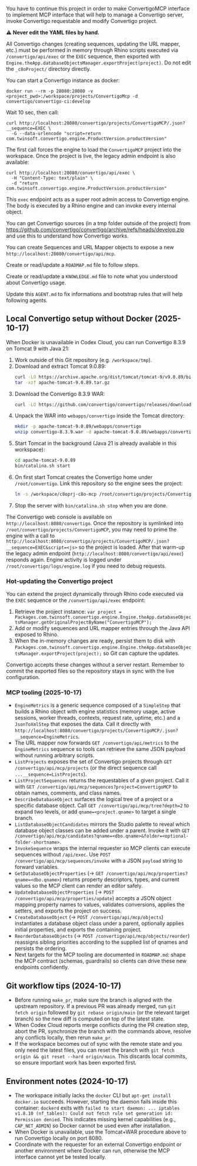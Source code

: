 You have to continue this project in order to make ConvertigoMCP interface to implement MCP interface that will help to manage a Convertigo server, invoke Convertigo requestable and modify Convertigo project.

⚠️ **Never edit the YAML files by hand.**

All Convertigo changes (creating sequences, updating the URL mapper, etc.) must be performed in memory through Rhino scripts executed via `/convertigo/api/exec` or the `EXEC` sequence, then exported with `Engine.theApp.databaseObjectsManager.exportProject(project)`. Do not edit the `_c8oProject/` directory directly.

You can start a Convertigo instance as docker:

```
docker run --rm -p 28080:28080 -v <project_pwd>:/workspace/projects/ConvertigoMcp -d convertigo/convertigo-ci:develop
```

Wait 10 sec, then call:

```
curl http://localhost:28080/convertigo/projects/ConvertigoMCP/.json?__sequence=EXEC \
  -G --data-urlencode "script=return com.twinsoft.convertigo.engine.ProductVersion.productVersion"
```

The first call forces the engine to load the `ConvertigoMCP` project into the workspace. Once the project is live, the legacy admin endpoint is also available:

```
curl http://localhost:28080/convertigo/api/exec \
  -H "Content-Type: text/plain" \
  -d "return com.twinsoft.convertigo.engine.ProductVersion.productVersion"
```

This `exec` endpoint acts as a super root admin access to Convertigo engine. The body is executed by a Rhino engine and can invoke every internal object.

You can get Convertigo sources (in a tmp folder outside of the project) from https://github.com/convertigo/convertigo/archive/refs/heads/develop.zip and use this to understand how Convertigo works.

You can create Sequences and URL Mapper objects to expose a new `http://localhost:28080/convertigo/api/mcp`.

Create or read/update a `ROADMAP.md` file to follow steps.

Create or read/update a `KNOWLEDGE.md` file to note what you understood about Convertigo usage.

Update this `AGENT.md` to fix informations and bootstrap rules that will help following agents.

## Local Convertigo setup without Docker (2025-10-17)
When Docker is unavailable in Codex Cloud, you can run Convertigo 8.3.9 on Tomcat 9 with Java 21:

1. Work outside of this Git repository (e.g. `/workspace/tmp`).
2. Download and extract Tomcat 9.0.89:
   ```sh
   curl -LO https://archive.apache.org/dist/tomcat/tomcat-9/v9.0.89/bin/apache-tomcat-9.0.89.tar.gz
   tar -xzf apache-tomcat-9.0.89.tar.gz
   ```
3. Download the Convertigo 8.3.9 WAR:
   ```sh
   curl -LO https://github.com/convertigo/convertigo/releases/download/8.3.9/convertigo-8.3.9.war
   ```
4. Unpack the WAR into `webapps/convertigo` inside the Tomcat directory:
   ```sh
   mkdir -p apache-tomcat-9.0.89/webapps/convertigo
   unzip convertigo-8.3.9.war -d apache-tomcat-9.0.89/webapps/convertigo
   ```
5. Start Tomcat in the background (Java 21 is already available in this workspace):
   ```sh
   cd apache-tomcat-9.0.89
   bin/catalina.sh start
   ```
6. On first start Tomcat creates the Convertigo home under `/root/convertigo`. Link this repository so the engine sees the project:
   ```sh
   ln -s /workspace/c8oprj-c8o-mcp /root/convertigo/projects/ConvertigoMCP
   ```
7. Stop the server with `bin/catalina.sh stop` when you are done.

The Convertigo web console is available on `http://localhost:8080/convertigo`. Once the repository is symlinked into `/root/convertigo/projects/ConvertigoMCP`, you may need to prime the engine with a call to `http://localhost:8080/convertigo/projects/ConvertigoMCP/.json?__sequence=EXEC&script=<js>` so the project is loaded. After that warm-up the legacy admin endpoint (`http://localhost:8080/convertigo/api/exec`) responds again. Engine activity is logged under `/root/convertigo/logs/engine.log` if you need to debug requests.

### Hot-updating the Convertigo project
You can extend the project dynamically through Rhino code executed via the `EXEC` sequence or the `/convertigo/api/exec` endpoint:

1. Retrieve the project instance: `var project = Packages.com.twinsoft.convertigo.engine.Engine.theApp.databaseObjectsManager.getOriginalProjectByName("ConvertigoMCP");`
2. Add or modify sequences and URL mapper entries through the Java API exposed to Rhino.
3. When the in-memory changes are ready, persist them to disk with `Packages.com.twinsoft.convertigo.engine.Engine.theApp.databaseObjectsManager.exportProject(project);` so Git can capture the updates.

Convertigo accepts these changes without a server restart. Remember to commit the exported files so the repository stays in sync with the live configuration.

### MCP tooling (2025-10-17)
- `EngineMetrics` is a generic sequence composed of a `SimpleStep` that builds a Rhino object with engine statistics (memory usage, active sessions, worker threads, contexts, request rate, uptime, etc.) and a `JsonToXmlStep` that exposes the data. Call it directly with `http://localhost:8080/convertigo/projects/ConvertigoMCP/.json?__sequence=EngineMetrics`.
- The URL mapper now forwards `GET /convertigo/api/metrics` to the `EngineMetrics` sequence so tools can retrieve the same JSON payload without running arbitrary scripts.
- `ListProjects` exposes the set of Convertigo projects through `GET /convertigo/api/mcp/projects` (or the direct sequence call `...__sequence=ListProjects`).
- `ListProjectSequences` returns the requestables of a given project. Call it with `GET /convertigo/api/mcp/sequences?project=ConvertigoMCP` to obtain names, comments, and class names.
- `DescribeDatabaseObject` surfaces the logical tree of a project or a specific database object. Call `GET /convertigo/api/mcp/tree?depth=2` to expand two levels, or add `qname=<project.qname>` to target a single branch.
- `ListDatabaseObjectCandidates` mirrors the Studio palette to reveal which database object classes can be added under a parent. Invoke it with `GET /convertigo/api/mcp/candidates?qname=<dbo.qname>&folder=<optional-folder-shortname>`.
- `InvokeSequence` wraps the internal requester so MCP clients can execute sequences without `/api/exec`. Use `POST /convertigo/api/mcp/sequences/invoke` with a JSON `payload` string to forward variables.
- `GetDatabaseObjectProperties` (→ `GET /convertigo/api/mcp/properties?qname=<dbo.qname>`) returns property descriptors, types, and current values so the MCP client can render an editor safely.
- `UpdateDatabaseObjectProperties` (→ `POST /convertigo/api/mcp/properties/update`) accepts a JSON object mapping property names to values, validates conversions, applies the setters, and exports the project on success.
- `CreateDatabaseObject` (→ `POST /convertigo/api/mcp/objects`) instantiates a database object class under a parent, optionally applies initial properties, and exports the containing project.
- `ReorderDatabaseObjects` (→ `POST /convertigo/api/mcp/objects/reorder`) reassigns sibling priorities according to the supplied list of qnames and persists the ordering.
- Next targets for the MCP tooling are documented in `ROADMAP.md`: shape the MCP contract (schemas, guardrails) so clients can drive these new endpoints confidently.

## Git workflow tips (2024-10-17)
- Before running `make_pr`, make sure the branch is aligned with the upstream repository. If a previous PR was already merged, run `git fetch origin` followed by `git rebase origin/main` (or the relevant target branch) so the new diff is computed on top of the latest state.
- When Codex Cloud reports merge conflicts during the PR creation step, abort the PR, synchronize the branch with the commands above, resolve any conflicts locally, then rerun `make_pr`.
- If the workspace becomes out of sync with the remote state and you only need the latest files, you can reset the branch with `git fetch origin && git reset --hard origin/main`. This discards local commits, so ensure important work has been exported first.

## Environment notes (2024-10-17)
- The workspace initially lacks the `docker` CLI but `apt-get install docker.io` succeeds. However, starting the daemon fails inside this container: `dockerd` exits with `failed to start daemon: ... iptables v1.8.10 (nf_tables): Could not fetch rule set generation id: Permission denied`. This indicates missing kernel capabilities (e.g., `CAP_NET_ADMIN`) so Docker cannot be used even after installation.
- When Docker is unavailable, use the Tomcat+WAR procedure above to run Convertigo locally on port 8080.
- Coordinate with the requester for an external Convertigo endpoint or another environment where Docker can run, otherwise the MCP interface cannot yet be tested locally.
